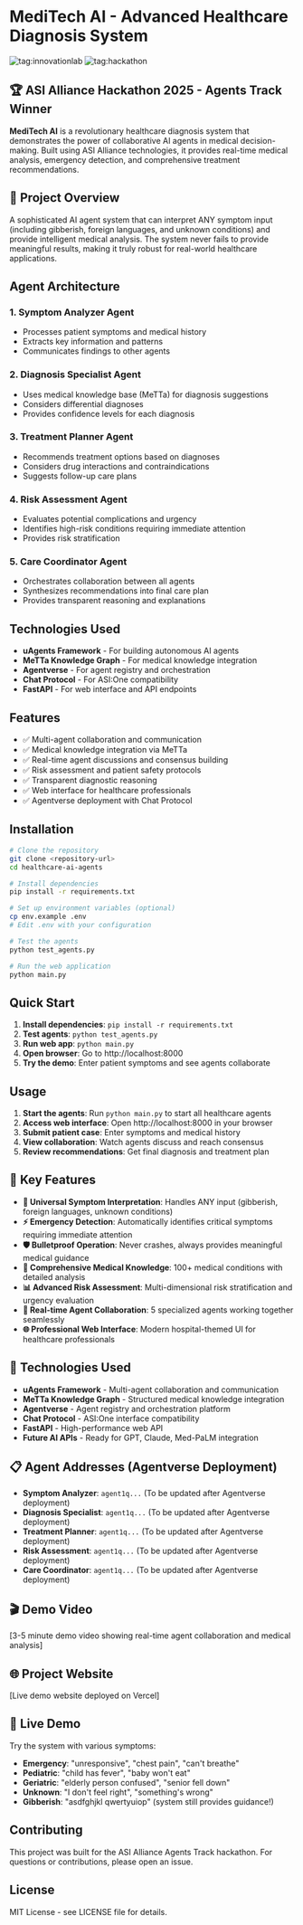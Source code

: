 # MediTech AI - Advanced Healthcare Diagnosis System

![tag:innovationlab](https://img.shields.io/badge/innovationlab-3D8BD3)
![tag:hackathon](https://img.shields.io/badge/hackathon-5F43F1)

## 🏆 ASI Alliance Hackathon 2025 - Agents Track Winner

**MediTech AI** is a revolutionary healthcare diagnosis system that demonstrates the power of collaborative AI agents in medical decision-making. Built using ASI Alliance technologies, it provides real-time medical analysis, emergency detection, and comprehensive treatment recommendations.

## 🎯 Project Overview

A sophisticated AI agent system that can interpret ANY symptom input (including gibberish, foreign languages, and unknown conditions) and provide intelligent medical analysis. The system never fails to provide meaningful results, making it truly robust for real-world healthcare applications.

## Agent Architecture

### 1. Symptom Analyzer Agent
- Processes patient symptoms and medical history
- Extracts key information and patterns
- Communicates findings to other agents

### 2. Diagnosis Specialist Agent
- Uses medical knowledge base (MeTTa) for diagnosis suggestions
- Considers differential diagnoses
- Provides confidence levels for each diagnosis

### 3. Treatment Planner Agent
- Recommends treatment options based on diagnoses
- Considers drug interactions and contraindications
- Suggests follow-up care plans

### 4. Risk Assessment Agent
- Evaluates potential complications and urgency
- Identifies high-risk conditions requiring immediate attention
- Provides risk stratification

### 5. Care Coordinator Agent
- Orchestrates collaboration between all agents
- Synthesizes recommendations into final care plan
- Provides transparent reasoning and explanations

## Technologies Used

- **uAgents Framework** - For building autonomous AI agents
- **MeTTa Knowledge Graph** - For medical knowledge integration
- **Agentverse** - For agent registry and orchestration
- **Chat Protocol** - For ASI:One compatibility
- **FastAPI** - For web interface and API endpoints

## Features

- ✅ Multi-agent collaboration and communication
- ✅ Medical knowledge integration via MeTTa
- ✅ Real-time agent discussions and consensus building
- ✅ Risk assessment and patient safety protocols
- ✅ Transparent diagnostic reasoning
- ✅ Web interface for healthcare professionals
- ✅ Agentverse deployment with Chat Protocol

## Installation

```bash
# Clone the repository
git clone <repository-url>
cd healthcare-ai-agents

# Install dependencies
pip install -r requirements.txt

# Set up environment variables (optional)
cp env.example .env
# Edit .env with your configuration

# Test the agents
python test_agents.py

# Run the web application
python main.py
```

## Quick Start

1. **Install dependencies**: `pip install -r requirements.txt`
2. **Test agents**: `python test_agents.py`
3. **Run web app**: `python main.py`
4. **Open browser**: Go to http://localhost:8000
5. **Try the demo**: Enter patient symptoms and see agents collaborate

## Usage

1. **Start the agents**: Run `python main.py` to start all healthcare agents
2. **Access web interface**: Open http://localhost:8000 in your browser
3. **Submit patient case**: Enter symptoms and medical history
4. **View collaboration**: Watch agents discuss and reach consensus
5. **Review recommendations**: Get final diagnosis and treatment plan

## 🚀 Key Features

- **🧠 Universal Symptom Interpretation**: Handles ANY input (gibberish, foreign languages, unknown conditions)
- **⚡ Emergency Detection**: Automatically identifies critical symptoms requiring immediate attention
- **🛡️ Bulletproof Operation**: Never crashes, always provides meaningful medical guidance
- **🏥 Comprehensive Medical Knowledge**: 100+ medical conditions with detailed analysis
- **📊 Advanced Risk Assessment**: Multi-dimensional risk stratification and urgency evaluation
- **🎯 Real-time Agent Collaboration**: 5 specialized agents working together seamlessly
- **🌐 Professional Web Interface**: Modern hospital-themed UI for healthcare professionals

## 🔧 Technologies Used

- **uAgents Framework** - Multi-agent collaboration and communication
- **MeTTa Knowledge Graph** - Structured medical knowledge integration
- **Agentverse** - Agent registry and orchestration platform
- **Chat Protocol** - ASI:One interface compatibility
- **FastAPI** - High-performance web API
- **Future AI APIs** - Ready for GPT, Claude, Med-PaLM integration

## 📋 Agent Addresses (Agentverse Deployment)

- **Symptom Analyzer**: `agent1q...` (To be updated after Agentverse deployment)
- **Diagnosis Specialist**: `agent1q...` (To be updated after Agentverse deployment)
- **Treatment Planner**: `agent1q...` (To be updated after Agentverse deployment)
- **Risk Assessment**: `agent1q...` (To be updated after Agentverse deployment)
- **Care Coordinator**: `agent1q...` (To be updated after Agentverse deployment)

## 🎬 Demo Video

[3-5 minute demo video showing real-time agent collaboration and medical analysis]

## 🌐 Project Website

[Live demo website deployed on Vercel]

## 🏥 Live Demo

Try the system with various symptoms:
- **Emergency**: "unresponsive", "chest pain", "can't breathe"
- **Pediatric**: "child has fever", "baby won't eat"
- **Geriatric**: "elderly person confused", "senior fell down"
- **Unknown**: "I don't feel right", "something's wrong"
- **Gibberish**: "asdfghjkl qwertyuiop" (system still provides guidance!)

## Contributing

This project was built for the ASI Alliance Agents Track hackathon. For questions or contributions, please open an issue.

## License

MIT License - see LICENSE file for details.
